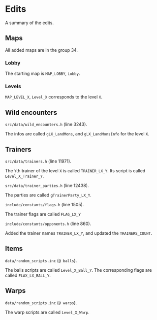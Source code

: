 # Edits

A summary of the edits.

## Maps

All added maps are in the group 34.

### Lobby

The starting map is `MAP_LOBBY`, `Lobby`.

### Levels

`MAP_LEVEL_X`, `Level_X` corresponds to the level `X`.

## Wild encounters

`src/data/wild_encounters.h` (line 3243).

The infos are called `gLX_LandMons`, and `gLX_LandMonsInfo` for the level `X`.

## Trainers

`src/data/trainers.h` (line 11971).

The `Y`th trainer of the level `X` is called `TRAINER_LX_Y`. Its script is called `Level_X_Trainer_Y`.

`src/data/trainer_parties.h` (line 12438).

The parties are called `gTrainerParty_LX_Y`.

`include/constants/flags.h` (line 1505).

The trainer flags are called `FLAG_LX_Y`

`include/constants/opponents.h` (line 860).

Added the trainer names `TRAINER_LX_Y`, and updated the `TRAINERS_COUNT`.

## Items

`data/random_scripts.inc` (`@ balls`).

The balls scripts are called `Level_X_Ball_Y`.
The corresponding flags are called `FLAX_LX_BALL_Y`.

## Warps

`data/random_scripts.inc` (`@ warps`).

The warp scripts are called `Level_X_Warp`.